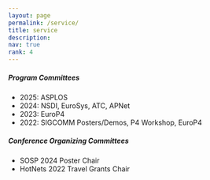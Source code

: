 ```yaml
---
layout: page
permalink: /service/
title: service
description: 
nav: true
rank: 4
---
```


##### Program Committees
* 2025: ASPLOS
* 2024: NSDI, EuroSys, ATC, APNet 
* 2023: EuroP4
* 2022: SIGCOMM Posters/Demos, P4 Workshop, EuroP4 

##### Conference Organizing Committees
* SOSP 2024 Poster Chair 
* HotNets 2022 Travel Grants Chair 
